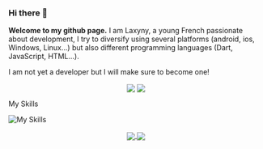 ### Hi there 👋

**Welcome to my github page.**
I am Laxyny, a young French passionate about development, I try to diversify using several platforms (android, ios, Windows, Linux...) but also different programming languages (Dart, JavaScript, HTML...).

I am not yet a developer but I will make sure to become one!

<p align="center">
  <a>
    <img align="center" src="https://github-readme-stats.vercel.app/api?username=laxyny&theme=calm_pink&show_icons=true" />
  </a>
  <a>
    <img align="center" src="https://github-readme-stats.vercel.app/api/top-langs/?username=laxyny&layout=compact" />
  </a>
</p>

My Skills

![My Skills](https://skillicons.dev/icons?i=html,css,js,py,dart,flutter)

<p align="center">
  <a href= "https://europizzalgm.fr">
    <img align="center" src ="https://skillicons.dev/icons?i=wordpress" />
  </a>
  <a href= "https://www.linkedin.com/in/kg04/">
    <img align="center" src ="https://skillicons.dev/icons?i=linkedin" />
  </a> 
</p>
